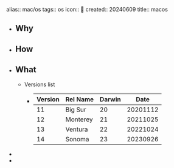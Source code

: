 alias:: mac/os
tags:: os
icon:: 🍎
created:: 20240609
title:: macos

- ## Why
- ## How
- ## What
  - Versions list
    - | Version | Rel Name | Darwin | Date |
      |-----|-----|----|----|
      | 11 | Big Sur | 20 | 20201112 |
      | 12 | Monterey | 21 | 20211025 |
      | 13 | Ventura | 22  | 20221024 |
      | 14 | Sonoma | 23 | 20230926|
-
-